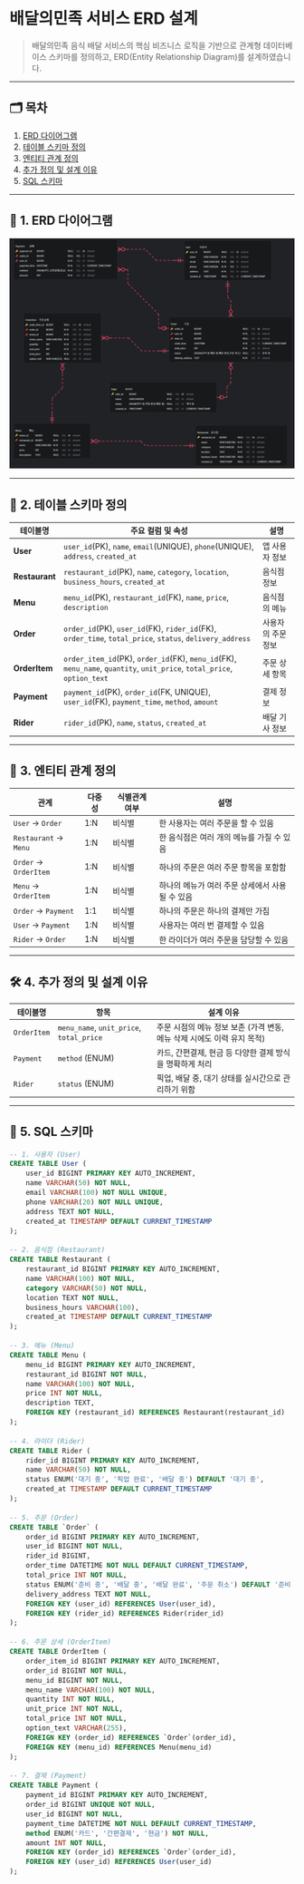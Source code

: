 # 배달의민족 서비스 ERD 설계

> 배달의민족 음식 배달 서비스의 핵심 비즈니스 로직을 기반으로 관계형 데이터베이스 스키마를 정의하고, ERD(Entity Relationship Diagram)를 설계하였습니다.

---

## 🗂 목차

1. [ERD 다이어그램](#1-erd-다이어그램)
2. [테이블 스키마 정의](#-2-테이블-스키마-정의)
3. [엔티티 관계 정의](#-3-엔티티-관계-정의)
4. [추가 정의 및 설계 이유](#️-4-추가-정의-및-설계-이유)
5. [SQL 스키마](#-5-sql-스키마)

---

## 📌 1. ERD 다이어그램

![ERD Diagram](./baemin.png) <!-- 이미지 파일 이름 또는 경로에 맞게 수정 -->

---

## 📘 2. 테이블 스키마 정의

| 테이블명       | 주요 컬럼 및 속성                                                                                                       | 설명               |
| -------------- | ----------------------------------------------------------------------------------------------------------------------- | ------------------ |
| **User**       | `user_id`(PK), `name`, `email`(UNIQUE), `phone`(UNIQUE), `address`, `created_at`                                        | 앱 사용자 정보     |
| **Restaurant** | `restaurant_id`(PK), `name`, `category`, `location`, `business_hours`, `created_at`                                     | 음식점 정보        |
| **Menu**       | `menu_id`(PK), `restaurant_id`(FK), `name`, `price`, `description`                                                      | 음식점의 메뉴      |
| **Order**      | `order_id`(PK), `user_id`(FK), `rider_id`(FK), `order_time`, `total_price`, `status`, `delivery_address`                | 사용자의 주문 정보 |
| **OrderItem**  | `order_item_id`(PK), `order_id`(FK), `menu_id`(FK), `menu_name`, `quantity`, `unit_price`, `total_price`, `option_text` | 주문 상세 항목     |
| **Payment**    | `payment_id`(PK), `order_id`(FK, UNIQUE), `user_id`(FK), `payment_time`, `method`, `amount`                             | 결제 정보          |
| **Rider**      | `rider_id`(PK), `name`, `status`, `created_at`                                                                          | 배달 기사 정보     |

---

## 🔗 3. 엔티티 관계 정의

| 관계                  | 다중성 | 식별관계 여부 | 설명                                            |
| --------------------- | ------ | ------------- | ----------------------------------------------- |
| `User` → `Order`      | 1:N    | 비식별        | 한 사용자는 여러 주문을 할 수 있음              |
| `Restaurant` → `Menu` | 1:N    | 비식별        | 한 음식점은 여러 개의 메뉴를 가질 수 있음       |
| `Order` → `OrderItem` | 1:N    | 비식별        | 하나의 주문은 여러 주문 항목을 포함함           |
| `Menu` → `OrderItem`  | 1:N    | 비식별        | 하나의 메뉴가 여러 주문 상세에서 사용될 수 있음 |
| `Order` → `Payment`   | 1:1    | 비식별        | 하나의 주문은 하나의 결제만 가짐                |
| `User` → `Payment`    | 1:N    | 비식별        | 사용자는 여러 번 결제할 수 있음                 |
| `Rider` → `Order`     | 1:N    | 비식별        | 한 라이더가 여러 주문을 담당할 수 있음          |

---

## 🛠️ 4. 추가 정의 및 설계 이유

| 테이블명    | 항목                                     | 설계 이유                                                               |
| ----------- | ---------------------------------------- | ----------------------------------------------------------------------- |
| `OrderItem` | `menu_name`, `unit_price`, `total_price` | 주문 시점의 메뉴 정보 보존 (가격 변동, 메뉴 삭제 시에도 이력 유지 목적) |
| `Payment`   | `method` (ENUM)                          | 카드, 간편결제, 현금 등 다양한 결제 방식을 명확하게 처리                |
| `Rider`     | `status` (ENUM)                          | 픽업, 배달 중, 대기 상태를 실시간으로 관리하기 위함                     |

---

## 📂 5. SQL 스키마

```sql
-- 1. 사용자 (User)
CREATE TABLE User (
    user_id BIGINT PRIMARY KEY AUTO_INCREMENT,
    name VARCHAR(50) NOT NULL,
    email VARCHAR(100) NOT NULL UNIQUE,
    phone VARCHAR(20) NOT NULL UNIQUE,
    address TEXT NOT NULL,
    created_at TIMESTAMP DEFAULT CURRENT_TIMESTAMP
);

-- 2. 음식점 (Restaurant)
CREATE TABLE Restaurant (
    restaurant_id BIGINT PRIMARY KEY AUTO_INCREMENT,
    name VARCHAR(100) NOT NULL,
    category VARCHAR(50) NOT NULL,
    location TEXT NOT NULL,
    business_hours VARCHAR(100),
    created_at TIMESTAMP DEFAULT CURRENT_TIMESTAMP
);

-- 3. 메뉴 (Menu)
CREATE TABLE Menu (
    menu_id BIGINT PRIMARY KEY AUTO_INCREMENT,
    restaurant_id BIGINT NOT NULL,
    name VARCHAR(100) NOT NULL,
    price INT NOT NULL,
    description TEXT,
    FOREIGN KEY (restaurant_id) REFERENCES Restaurant(restaurant_id)
);

-- 4. 라이더 (Rider)
CREATE TABLE Rider (
    rider_id BIGINT PRIMARY KEY AUTO_INCREMENT,
    name VARCHAR(50) NOT NULL,
    status ENUM('대기 중', '픽업 완료', '배달 중') DEFAULT '대기 중',
    created_at TIMESTAMP DEFAULT CURRENT_TIMESTAMP
);

-- 5. 주문 (Order)
CREATE TABLE `Order` (
    order_id BIGINT PRIMARY KEY AUTO_INCREMENT,
    user_id BIGINT NOT NULL,
    rider_id BIGINT,
    order_time DATETIME NOT NULL DEFAULT CURRENT_TIMESTAMP,
    total_price INT NOT NULL,
    status ENUM('준비 중', '배달 중', '배달 완료', '주문 취소') DEFAULT '준비 중',
    delivery_address TEXT NOT NULL,
    FOREIGN KEY (user_id) REFERENCES User(user_id),
    FOREIGN KEY (rider_id) REFERENCES Rider(rider_id)
);

-- 6. 주문 상세 (OrderItem)
CREATE TABLE OrderItem (
    order_item_id BIGINT PRIMARY KEY AUTO_INCREMENT,
    order_id BIGINT NOT NULL,
    menu_id BIGINT NOT NULL,
    menu_name VARCHAR(100) NOT NULL,
    quantity INT NOT NULL,
    unit_price INT NOT NULL,
    total_price INT NOT NULL,
    option_text VARCHAR(255),
    FOREIGN KEY (order_id) REFERENCES `Order`(order_id),
    FOREIGN KEY (menu_id) REFERENCES Menu(menu_id)
);

-- 7. 결제 (Payment)
CREATE TABLE Payment (
    payment_id BIGINT PRIMARY KEY AUTO_INCREMENT,
    order_id BIGINT UNIQUE NOT NULL,
    user_id BIGINT NOT NULL,
    payment_time DATETIME NOT NULL DEFAULT CURRENT_TIMESTAMP,
    method ENUM('카드', '간편결제', '현금') NOT NULL,
    amount INT NOT NULL,
    FOREIGN KEY (order_id) REFERENCES `Order`(order_id),
    FOREIGN KEY (user_id) REFERENCES User(user_id)
);
```
